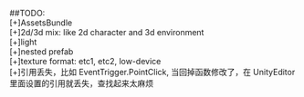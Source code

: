 ##TODO:  
[+]AssetsBundle  
[+]2d/3d mix: like 2d character and 3d environment  
[+]light  
[+]nested prefab  
[+]texture format: etc1, etc2, low-device  
[+]引用丢失，比如 EventTrigger.PointClick, 当回掉函数修改了，在 UnityEditor 里面设置的引用就丢失，查找起来太麻烦  
